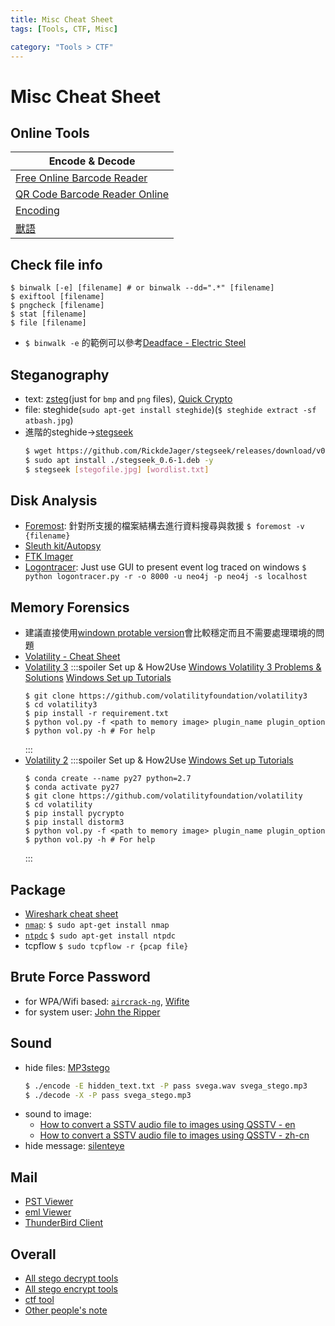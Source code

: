 ```yaml
---
title: Misc Cheat Sheet
tags: [Tools, CTF, Misc]

category: "Tools > CTF"
---
```


# Misc Cheat Sheet
## Online Tools
| Encode & Decode |
| -------- |
|[Free Online Barcode Reader](https://online-barcode-reader.inliteresearch.com/)|
|[QR Code Barcode Reader Online](https://products.aspose.app/barcode/recognize/qr#/recognized)|
| [Encoding](https://emn178.github.io/online-tools/index.html)|
| [獸語](https://roar.iiilab.com/)|

## Check file info
```bash!
$ binwalk [-e] [filename] # or binwalk --dd=".*" [filename]
$ exiftool [filename]
$ pngcheck [filename]
$ stat [filename]
$ file [filename]
```
* `$ binwalk -e` 的範例可以參考[Deadface - Electric Steel ](https://hackmd.io/@SBK6401/BJgwrxWM6#Electric-Steel)
## Steganography
* text: [zsteg](https://github.com/zed-0xff/zsteg)(just for `bmp` and `png` files), [Quick Crypto](http://quickcrypto.com/download.html)
* file: steghide(`sudo apt-get install steghide`)(`$ steghide extract -sf atbash.jpg`)
* 進階的steghide$\to$[stegseek](https://github.com/RickdeJager/stegseek)
    ```bash
    $ wget https://github.com/RickdeJager/stegseek/releases/download/v0.6/stegseek_0.6-1.deb
    $ sudo apt install ./stegseek_0.6-1.deb -y
    $ stegseek [stegofile.jpg] [wordlist.txt]
    ```
## Disk Analysis
* [Foremost](https://darkranger.no-ip.org/archives/v5/document/linux/foremost_recovery.htm): 針對所支援的檔案結構去進行資料搜尋與救援
    `$ foremost -v {filename}`
* [Sleuth kit/Autopsy](https://blog.csdn.net/wxh0000mm/article/details/99447206)
* [FTK Imager](https://www.exterro.com/ftk-imager)
* [Logontracer](https://hackmd.io/@SBK6401/SJOwGrUfa): Just use GUI to present event log traced on windows
    `$ python logontracer.py -r -o 8000 -u neo4j -p neo4j -s localhost`

## Memory Forensics
* 建議直接使用[windown protable version](https://www.volatilityfoundation.org/releases)會比較穩定而且不需要處理環境的問題
* [Volatility - Cheat Sheet](https://hackmd.io/@TuX-/BymMpKd0s)
* [Volatility 3](https://github.com/volatilityfoundation/volatility3)
    :::spoiler Set up & How2Use
    [Windows Volatility 3 Problems & Solutions](https://blog.csdn.net/u011250160/article/details/120461405)
    [Windows Set up Tutorials](https://volatility3.readthedocs.io/en/latest/getting-started-windows-tutorial.html)
    ```bash!
    $ git clone https://github.com/volatilityfoundation/volatility3
    $ cd volatility3
    $ pip install -r requirement.txt
    $ python vol.py -f <path to memory image> plugin_name plugin_option
    $ python vol.py -h # For help
    ```
    :::
* [Volatility 2](https://github.com/volatilityfoundation/volatility)
    :::spoiler Set up & How2Use
    [Windows Set up Tutorials](https://volatility3.readthedocs.io/en/latest/getting-started-windows-tutorial.html)
    ```bash!
    $ conda create --name py27 python=2.7
    $ conda activate py27
    $ git clone https://github.com/volatilityfoundation/volatility
    $ cd volatility
    $ pip install pycrypto
    $ pip install distorm3
    $ python vol.py -f <path to memory image> plugin_name plugin_option
    $ python vol.py -h # For help
    ```
    :::

## Package
* [Wireshark cheat sheet](https://packetlife.net/blog/2008/oct/18/cheat-sheets-tcpdump-and-wireshark/)
* [`nmap`](http://www.osslab.tw/books/linux-administration/page/nmap-%E5%B8%B8%E7%94%A8%E6%8C%87%E4%BB%A4%E9%9B%86):
    `$ sudo apt-get install nmap`
* [`ntpdc`](https://www.ibm.com/docs/zh-tw/aix/7.3?topic=n-ntpdc4-command)
    `$ sudo apt-get install ntpdc`
* tcpflow
    `$ sudo tcpflow -r {pcap file}`

## Brute Force Password
* for WPA/Wifi based: [`aircrack-ng`](https://linuxhint.com/install_aircrack-ng_ubuntu/), [Wifite](https://ithelp.ithome.com.tw/articles/10280928)
* for system user: [John the Ripper](https://ithelp.ithome.com.tw/articles/10300529)

## Sound
* hide files: [MP3stego](https://www.petitcolas.net/steganography/mp3stego/)
    ```bash
    $ ./encode -E hidden_text.txt -P pass svega.wav svega_stego.mp3
    $ ./decode -X -P pass svega_stego.mp3
    ```
* sound to image:
    * [How to convert a SSTV audio file to images using QSSTV - en](https://ourcodeworld.com/articles/read/956/how-to-convert-decode-a-slow-scan-television-transmissions-sstv-audio-file-to-images-using-qsstv-in-ubuntu-18-04)
    * [How to convert a SSTV audio file to images using QSSTV - zh-cn](https://www.srcmini.com/62326.html)
* hide message: [silenteye](https://sourceforge.net/projects/silenteye/)

## Mail
* [PST Viewer](https://goldfynch.com/goldfynch-pst-viewer)
* [eml Viewer](https://products.groupdocs.app/zh-hant/viewer/eml)
* [ThunderBird Client](https://www.thunderbird.net/zh-TW/)
## Overall
* [All stego decrypt tools](https://aperisolve.fr/)
* [All stego encrypt tools](https://tools.miku.ac/)
* [ctf tool](http://www.ctftools.com/)
* [Other people's note](https://w1a2d3s4q5e6.blogspot.com/2016/06/blog-post.html)


